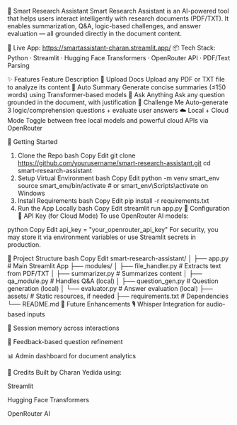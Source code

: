 🧠 Smart Research Assistant
Smart Research Assistant is an AI-powered tool that helps users interact intelligently with research documents (PDF/TXT). It enables summarization, Q&A, logic-based challenges, and answer evaluation — all grounded directly in the document content.

🔗 Live App: https://smartassistant-charan.streamlit.app/
📦 Tech Stack: Python · Streamlit · Hugging Face Transformers · OpenRouter API · PDF/Text Parsing

✨ Features
Feature	Description
📄 Upload Docs	Upload any PDF or TXT file to analyze its content
📝 Auto Summary	Generate concise summaries (≤150 words) using Transformer-based models
💬 Ask Anything	Ask any question grounded in the document, with justification
🧠 Challenge Me	Auto-generate 3 logic/comprehension questions + evaluate user answers
☁️ Local + Cloud Mode	Toggle between free local models and powerful cloud APIs via OpenRouter

🚀 Getting Started
1. Clone the Repo
bash
Copy
Edit
git clone https://github.com/yourusername/smart-research-assistant.git
cd smart-research-assistant
2. Setup Virtual Environment
bash
Copy
Edit
python -m venv smart_env
source smart_env/bin/activate  # or smart_env\Scripts\activate on Windows
3. Install Requirements
bash
Copy
Edit
pip install -r requirements.txt
4. Run the App Locally
bash
Copy
Edit
streamlit run app.py
🧰 Configuration
🔐 API Key (for Cloud Mode)
To use OpenRouter AI models:

python
Copy
Edit
api_key = "your_openrouter_api_key"
For security, you may store it via environment variables or use Streamlit secrets in production.

📁 Project Structure
bash
Copy
Edit
smart-research-assistant/
│
├── app.py                        # Main Streamlit App
├── modules/
│   ├── file_handler.py          # Extracts text from PDF/TXT
│   ├── summarizer.py            # Summarizes content
│   ├── qa_module.py             # Handles Q&A (local)
│   ├── question_gen.py          # Question generation (local)
│   └── evaluator.py             # Answer evaluation (local)
├── assets/                      # Static resources, if needed
├── requirements.txt             # Dependencies
└── README.md
🧪 Future Enhancements
🎙️ Whisper Integration for audio-based inputs

🧵 Session memory across interactions

🎯 Feedback-based question refinement

📊 Admin dashboard for document analytics

🙌 Credits
Built by Charan Yedida using:

Streamlit

Hugging Face Transformers

OpenRouter AI
